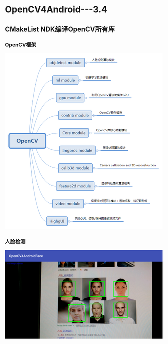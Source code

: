 # OpenCV4Android---3.4
## CMakeList NDK编译OpenCV所有库
### OpenCV框架
![OpenCV框架](https://github.com/lichao3140/OpenCV4AndroidFace/blob/master/screenshot/opencv_core.png)
### 人脸检测
![人脸检测](https://github.com/lichao3140/OpenCV4AndroidFace/blob/master/screenshot/face.png)
